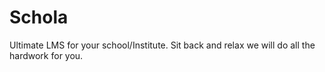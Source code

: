 # Schola

Ultimate LMS for your school/Institute. Sit back and relax we will do all the hardwork for you.
